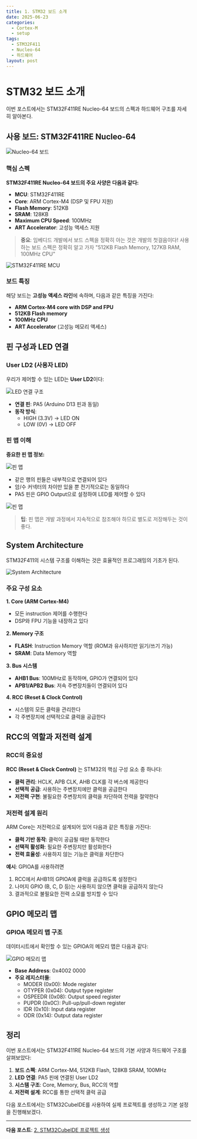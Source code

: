 ```yaml
---
title: 1. STM32 보드 소개
date: 2025-06-23
categories:
  - Cortex-M
  - setup
tags:
  - STM32F411
  - Nucleo-64
  - 하드웨어
layout: post
---
```


# STM32 보드 소개

이번 포스트에서는 STM32F411RE Nucleo-64 보드의 스펙과 하드웨어 구조를 자세히 알아본다.

## 사용 보드: STM32F411RE Nucleo-64

![Nucleo-64 보드](https://raw.githubusercontent.com/goeun-oh/ARM/main/0618/0.%EC%B4%88%EA%B8%B0%EC%84%B8%ED%8C%85/Nucleo-64_board.png)

### 핵심 스펙

**STM32F411RE Nucleo-64 보드의 주요 사양은 다음과 같다:**

- **MCU**: STM32F411RE
- **Core**: ARM Cortex-M4 (DSP 및 FPU 지원)
- **Flash Memory**: 512KB
- **SRAM**: 128KB 
- **Maximum CPU Speed**: 100MHz
- **ART Accelerator**: 고성능 액세스 지원

> **중요**: 임베디드 개발에서 보드 스펙을 정확히 아는 것은 개발의 첫걸음이다!
사용하는 보드 스펙은 정확히 알고 가자 "512KB Flash Memory, 127KB RAM, 100MHz CPU"

![STM32F411RE MCU](https://raw.githubusercontent.com/goeun-oh/ARM/main/0618/0.%EC%B4%88%EA%B8%B0%EC%84%B8%ED%8C%85/F411RE_MCU.png)

### 보드 특징

해당 보드는 **고성능 액세스 라인**에 속하며, 다음과 같은 특징을 가진다:

- **ARM Cortex-M4 core with DSP and FPU**
- **512KB Flash memory**
- **100MHz CPU**
- **ART Accelerator** (고성능 메모리 액세스)

## 핀 구성과 LED 연결

### User LD2 (사용자 LED)

우리가 제어할 수 있는 LED는 **User LD2**이다:

![LED 연결 구조](https://raw.githubusercontent.com/goeun-oh/ARM/main/0618/0.%EC%B4%88%EA%B8%B0%EC%84%B8%ED%8C%85/image-1.png)

- **연결 핀**: PA5 (Arduino D13 핀과 동일)
- **동작 방식**: 
  - HIGH (3.3V) → LED ON
  - LOW (0V) → LED OFF

### 핀 맵 이해

**중요한 핀 맵 정보:**

![핀 맵](https://raw.githubusercontent.com/goeun-oh/ARM/main/0618/0.%EC%B4%88%EA%B8%B0%EC%84%B8%ED%8C%85/{85A1DDEE-E018-4060-BD48-E751FC36DF63}.png)
- 같은 행의 핀들은 내부적으로 연결되어 있다
- 암/수 커넥터의 차이만 있을 뿐 전기적으로는 동일하다
- PA5 핀은 GPIO Output으로 설정하여 LED를 제어할 수 있다

![핀 맵](https://raw.githubusercontent.com/goeun-oh/ARM/main/0618/0.%EC%B4%88%EA%B8%B0%EC%84%B8%ED%8C%85/image-2.png)
> **팁**: 핀 맵은 개발 과정에서 지속적으로 참조해야 하므로 별도로 저장해두는 것이 좋다.

## System Architecture

STM32F411의 시스템 구조를 이해하는 것은 효율적인 프로그래밍의 기초가 된다.

![System Architecture](https://raw.githubusercontent.com/goeun-oh/ARM/main/0618/0.%EC%B4%88%EA%B8%B0%EC%84%B8%ED%8C%85/image-6.png)

### 주요 구성 요소

**1. Core (ARM Cortex-M4)**
- 모든 instruction 제어를 수행한다
- DSP와 FPU 기능을 내장하고 있다

**2. Memory 구조**
- **FLASH**: Instruction Memory 역할 (ROM과 유사하지만 읽기/쓰기 가능)
- **SRAM**: Data Memory 역할

**3. Bus 시스템**
- **AHB1 Bus**: 100MHz로 동작하며, GPIO가 연결되어 있다
- **APB1/APB2 Bus**: 저속 주변장치들이 연결되어 있다

**4. RCC (Reset & Clock Control)**
- 시스템의 모든 클럭을 관리한다
- 각 주변장치에 선택적으로 클럭을 공급한다

## RCC의 역할과 저전력 설계
### RCC의 중요성

**RCC (Reset & Clock Control)** 는 STM32의 핵심 구성 요소 중 하나다:

- **클럭 관리**: HCLK, APB CLK, AHB CLK를 각 버스에 제공한다
- **선택적 공급**: 사용하는 주변장치에만 클럭을 공급한다
- **저전력 구현**: 불필요한 주변장치의 클럭을 차단하여 전력을 절약한다

### 저전력 설계 원리

ARM Core는 저전력으로 설계되어 있어 다음과 같은 특징을 가진다:

- **클럭 기반 동작**: 클럭이 공급될 때만 동작한다
- **선택적 활성화**: 필요한 주변장치만 활성화한다
- **전력 효율성**: 사용하지 않는 기능은 클럭을 차단한다

**예시**: GPIOA를 사용하려면
1. RCC에서 AHB1의 GPIOA에 클럭을 공급하도록 설정한다
2. 나머지 GPIO (B, C, D 등)는 사용하지 않으면 클럭을 공급하지 않는다
3. 결과적으로 불필요한 전력 소모를 방지할 수 있다

## GPIO 메모리 맵

### GPIOA 메모리 맵 구조

데이터시트에서 확인할 수 있는 GPIOA의 메모리 맵은 다음과 같다:

![GPIO 메모리 맵](https://raw.githubusercontent.com/goeun-oh/ARM/main/0618/0.%EC%B4%88%EA%B8%B0%EC%84%B8%ED%8C%85/image-4.png)

- **Base Address**: 0x4002 0000
- **주요 레지스터들**:
  - MODER (0x00): Mode register
  - OTYPER (0x04): Output type register
  - OSPEEDR (0x08): Output speed register
  - PUPDR (0x0C): Pull-up/pull-down register
  - IDR (0x10): Input data register
  - ODR (0x14): Output data register

## 정리

이번 포스트에서는 STM32F411RE Nucleo-64 보드의 기본 사양과 하드웨어 구조를 살펴보았다:

1. **보드 스펙**: ARM Cortex-M4, 512KB Flash, 128KB SRAM, 100MHz
2. **LED 연결**: PA5 핀에 연결된 User LD2
3. **시스템 구조**: Core, Memory, Bus, RCC의 역할
4. **저전력 설계**: RCC를 통한 선택적 클럭 공급

다음 포스트에서는 STM32CubeIDE를 사용하여 실제 프로젝트를 생성하고 기본 설정을 진행해보겠다.

---

**다음 포스트**: [2. STM32CubeIDE 프로젝트 생성](/2025/06/23/1.cortex-m-project-setup)

